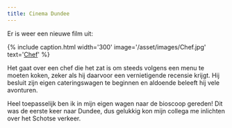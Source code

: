 ```yaml
---
title: Cinema Dundee
---
```

Er is weer een nieuwe film uit:

{% include caption.html
    width='300'
    image='/asset/images/Chef.jpg' 
    text='[Chef](http://www.imdb.com/title/tt2883512/)'
%}

Het gaat over een chef die het zat is om steeds volgens een menu te moeten koken, zeker als hij daarvoor een vernietigende recensie krijgt. Hij besluit zijn eigen cateringswagen te beginnen en aldoende beleeft hij vele avonturen.

Heel toepasselijk ben ik in mijn eigen wagen naar de bioscoop gereden! Dit was de eerste keer naar Dundee, dus gelukkig kon mijn collega me inlichten over het Schotse verkeer.